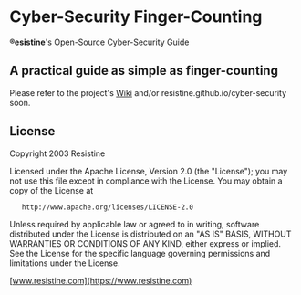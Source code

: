 # Cyber-Security Finger-Counting
**®esistine**'s Open-Source Cyber-Security Guide

## A practical guide as simple as finger-counting
Please refer to the project's [Wiki](https://github.com/Resistine/cyber-security/wiki) and/or resistine.github.io/cyber-security soon.

## License
   Copyright 2003 Resistine

   Licensed under the Apache License, Version 2.0 (the "License");
   you may not use this file except in compliance with the License.
   You may obtain a copy of the License at

       http://www.apache.org/licenses/LICENSE-2.0

   Unless required by applicable law or agreed to in writing, software
   distributed under the License is distributed on an "AS IS" BASIS,
   WITHOUT WARRANTIES OR CONDITIONS OF ANY KIND, either express or implied.
   See the License for the specific language governing permissions and
   limitations under the License.

[www.resistine.com](https://www.resistine.com)

